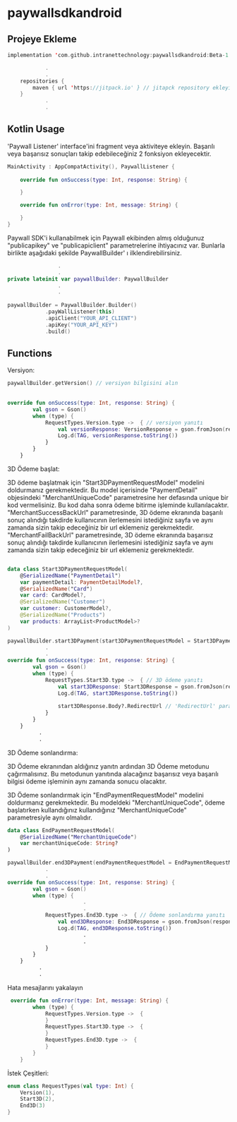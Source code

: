 # paywallsdkandroid


## Projeye Ekleme

```kotlin
implementation 'com.github.intranettechnology:paywallsdkandroid:Beta-1.0.2'

            .
            .
    repositories {
        maven { url 'https://jitpack.io' } // jitapck repository ekleyin
    }
            .
            .
```

## Kotlin Usage

'Paywall Listener' interface'ini fragment veya aktiviteye ekleyin. Başarılı veya başarısız sonuçları takip edebileceğiniz 2 fonksiyon ekleyecektir.

```kotlin
MainActivity : AppCompatActivity(), PaywallListener {
             
    override fun onSuccess(type: Int, response: String) {

    }

    override fun onError(type: Int, message: String) {

    }
}
```

Paywall SDK'i kullanabilmek için Paywall ekibinden almış olduğunuz "publicapikey" ve "publicapiclient" parametrelerine ihtiyacınız var. Bunlarla birlikte aşağıdaki şekilde PaywallBuilder' ı ilklendirebilirsiniz.

```kotlin
                .
                .
private lateinit var paywallBuilder: PaywallBuilder
                .
                .
                
paywallBuilder = PaywallBuilder.Builder()
            .payWallListener(this)
            .apiClient("YOUR_API_CLIENT")
            .apiKey("YOUR_API_KEY")
            .build()
```
## Functions

Versiyon:

```kotlin
paywallBuilder.getVersion() // versiyon bilgisini alın
        
        
override fun onSuccess(type: Int, response: String) {
        val gson = Gson()
        when (type) {
            RequestTypes.Version.type ->  { // versiyon yanıtı
                val versionResponse: VersionResponse = gson.fromJson(response, VersionResponse::class.java)
                Log.d(TAG, versionResponse.toString())
            }
        }
    }

```

3D Ödeme başlat:

3D ödeme başlatmak için "Start3DPaymentRequestModel" modelini doldurmanız gerekmektedir. Bu model içerisinde "PaymentDetail" objesindeki "MerchantUniqueCode" parametresine her defasında unique bir kod vermelisiniz. Bu kod daha sonra ödeme bitirme işleminde kullanılacaktır. "MerchantSuccessBackUrl" parametresinde, 3D ödeme ekranında başarılı sonuç alındığı takdirde kullanıcının ilerlemesini istediğiniz sayfa ve aynı zamanda sizin takip edeceğiniz bir url eklemeniz gerekmektedir. "MerchantFailBackUrl" parametresinde, 3D ödeme ekranında başarısız sonuç alındığı takdirde kullanıcının ilerlemesini istediğiniz sayfa ve aynı zamanda sizin takip edeceğiniz bir url eklemeniz gerekmektedir.
```kotlin

data class Start3DPaymentRequestModel(
    @SerializedName("PaymentDetail")
    var paymentDetail: PaymentDetailModel?,
    @SerializedName("Card")
    var card: CardModel?,
    @SerializedName("Customer")
    var customer: CustomerModel?,
    @SerializedName("Products")
    var products: ArrayList<ProductModel>?
)
```

```kotlin
paywallBuilder.start3DPayment(start3DPaymentRequestModel = Start3DPaymentRequestModel()) // 3D ödeme başlat
            .
            .
override fun onSuccess(type: Int, response: String) {
        val gson = Gson()
        when (type) {
            RequestTypes.Start3D.type ->  { // 3D ödeme yanıtı
                val start3DResponse: Start3DResponse = gson.fromJson(response, Start3DResponse::class.java)
                Log.d(TAG, start3DResponse.toString())
                
                start3DResponse.Body?.RedirectUrl // 'RedirectUrl' parametresiyle 3D ödeme ekranına ilerleyebilirsiniz.                      
            }
        }
    }
          .
          .
```

3D Ödeme sonlandırma:

3D Ödeme ekranından aldığınız yanıtn ardından 3D Ödeme metodunu çağırmalısınız. Bu metodunun yanıtında alacağınız başarısız veya başarılı bilgisi ödeme işleminin aynı zamanda sonucu olacaktır.

3D Ödeme sonlandırmak için "EndPaymentRequestModel" modelini doldurmanız gerekmektedir. Bu modeldeki "MerchantUniqueCode", ödeme başlatırken kullandığınız kullandığınız "MerchantUniqueCode" parametresiyle aynı olmalıdır.

```kotlin
data class EndPaymentRequestModel(
    @SerializedName("MerchantUniqueCode")
    var merchantUniqueCode: String?
)
```
```kotlin
paywallBuilder.end3DPayment(endPaymentRequestModel = EndPaymentRequestModel()) // Ödeme sonlandırma
            .
            .
override fun onSuccess(type: Int, response: String) {
        val gson = Gson()
        when (type) {
                        .
                        .
            RequestTypes.End3D.type ->  { // Ödeme sonlandırma yanıtı
                val end3DResponse: End3DResponse = gson.fromJson(response, End3DResponse::class.java)
                Log.d(TAG, end3DResponse.toString())
                        .
                        .
            }
        }
    }
          .
          .
```

Hata mesajlarını yakalayın

```kotlin
 override fun onError(type: Int, message: String) {
        when (type) {
            RequestTypes.Version.type ->  {
            }
            RequestTypes.Start3D.type ->  {
            }
            RequestTypes.End3D.type ->  {
            }
        }
    }
```
İstek Çeşitleri:
```kotlin
enum class RequestTypes(val type: Int) {
    Version(1),
    Start3D(2),
    End3D(3)
}
```
